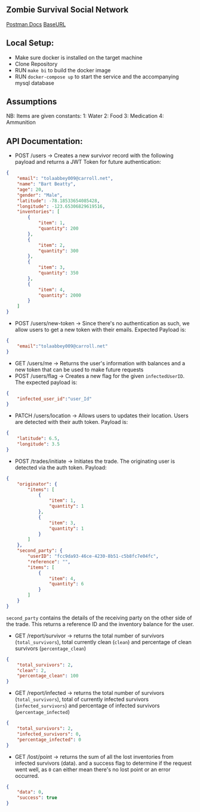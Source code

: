 ## Zombie Survival Social Network

[Postman Docs](https://www.getpostman.com/collections/1fa844327cfc6b9b3894)
[BaseURL](https://zssn-a336s4xzcq-ew.a.run.app)

## Local Setup:
* Make sure docker is installed on the target machine
* Clone Repository
* RUN `make bi` to build the docker image
* RUN `docker-compose up` to start the service and the accompanying mysql database

## Assumptions
NB: Items are given constants:
1: Water
2: Food
3: Medication
4: Ammunition


## API Documentation:
* POST /users -> Creates a new survivor record with the following payload and returns a JWT Token for future authentication:
```json
{
    "email": "tolaabbey009@carroll.net",
    "name": "Bart Beatty",
    "age": 20,
    "gender": "Male",
    "latitude": -78.18533654085428,
    "longitude": -123.65306829619516,
    "inventories": [
        {
            "item": 1,
            "quantity": 200
        },
        {
            "item": 2,
            "quantity": 300
        },
        {
            "item": 3,
            "quantity": 350
        },
        {
            "item": 4,
            "quantity": 2000
        }
    ]
}
```
* POST /users/new-token -> Since there's no authentication as such, we allow users to get a new token with their emails. Expected Payload is:
```json
{
    "email":"tolaabbey009@carroll.net"
}
```

* GET /users/me -> Returns the user's information with balances and a new token that can be used to make future requests
* POST /users/flag -> Creates a new flag for the given `infectedUserID`. The expected payload is:
```json
{
    "infected_user_id":"user_Id"
}
```
* PATCH /users/location -> Allows users to updates their location. Users are detected with their auth token. Payload is:
```json
{
    "latitude": 6.5,
    "longitude": 3.5
}
```

* POST /trades/initiate -> Initiates the trade. The originating user is detected via the auth token. Payload:
```json
{
    "originator": {
        "items": [
            {
                "item": 1,
                "quantity": 1
            },
            {
                "item": 3,
                "quantity": 1
            }
        ]
    },
    "second_party": {
        "userID": "fcc9da93-46ce-4230-8b51-c5b8fc7e04fc",
        "reference": "",
        "items": [
            {
                "item": 4,
                "quantity": 6
            }
        ]
    }
}
```
`second_party` contains the details of the receiving party on the other side of the trade. This returns a reference ID and the inventory balance for the user.

* GET /report/survivor -> returns the total number of survivors (`total_survivors`), total currently clean (`clean`) and percentage of clean survivors (`percentage_clean`)
```json
{
    "total_survivors": 2,
    "clean": 2,
    "percentage_clean": 100
}
```

* GET /report/infected -> returns the total number of survivors (`total_survivors`), total of currently infected survivors (`infected_survivors`) and percentage of infected survivors (`percentage_infected`)
```json
{
    "total_survivors": 2,
    "infected_survivors": 0,
    "percentage_infected": 0
}
```

* GET /lost/point -> returns the sum of all the lost inventories from infected survivors (data). and a success flag to determine if the request went well, as `0` can either mean there's no lost point or an error occurred.
```json
{
    "data": 0,
    "success": true
}
```